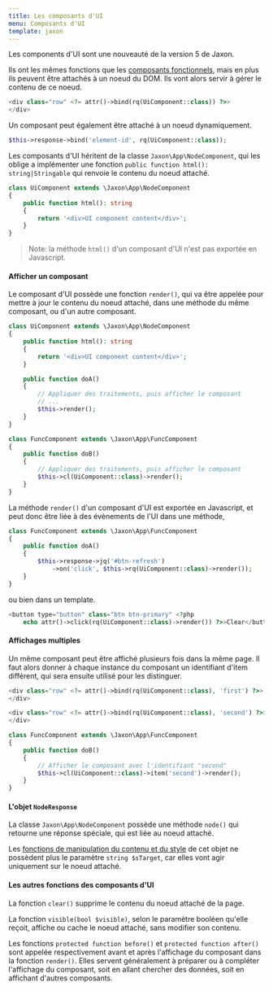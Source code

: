 ```yaml
---
title: Les composants d'UI
menu: Composants d'UI
template: jaxon
---
```


Les components d'UI sont une nouveauté de la version 5 de Jaxon.

Ils ont les mêmes fonctions que les [composants fonctionnels](../func-components.html), mais en plus ils peuvent être attachés à un noeud du DOM. Ils vont alors servir à gérer le contenu de ce noeud.

```php
<div class="row" <?= attr()->bind(rq(UiComponent::class)) ?>>
</div>
```

Un composant peut également être attaché à un noeud dynamiquement.

```php
$this->response->bind('element-id', rq(UiComponent::class));
```

Les composants d'UI héritent de la classe `Jaxon\App\NodeComponent`, qui les oblige a implémenter une fonction `public function html(): string|Stringable` qui renvoie le contenu du noeud attaché.


```php
class UiComponent extends \Jaxon\App\NodeComponent
{
    public function html(): string
    {
        return '<div>UI component content</div>';
    }
}
```

> Note: la méthode `html()` d'un composant d'UI n'est pas exportée en Javascript.

#### Afficher un composant

Le composant d'UI possède une fonction `render()`, qui va être appelée pour mettre à jour le contenu du noeud attaché, dans une méthode du même composant, ou d'un autre composant.

```php
class UiComponent extends \Jaxon\App\NodeComponent
{
    public function html(): string
    {
        return '<div>UI component content</div>';
    }

    public function doA()
    {
        // Appliquer des traitements, puis afficher le composant
        // ...
        $this->render();
    }
}
```

```php
class FuncComponent extends \Jaxon\App\FuncComponent
{
    public function doB()
    {
        // Appliquer des traitements, puis afficher le composant
        $this->cl(UiComponent::class)->render();
    }
}
```

La méthode `render()` d'un composant d'UI est exportée en Javascript, et peut donc être liée à des évènements de l'UI dans une méthode,

```php
class FuncComponent extends \Jaxon\App\FuncComponent
{
    public function doA()
    {
        $this->response->jq('#btn-refresh')
            ->on('click', $this->rq(UiComponent::class)->render());
    }
}
```

ou bien dans un template.

```php
<button type="button" class="btn btn-primary" <?php
    echo attr()->click(rq(UiComponent::class)->render()) ?>>Clear</button>
```

#### Affichages multiples

Un même composant peut être affiché plusieurs fois dans la même page.
Il faut alors donner à chaque instance du composant un identifiant d'item différent, qui sera ensuite utilisé pour les distinguer.

```php
<div class="row" <?= attr()->bind(rq(UiComponent::class), 'first') ?>>
</div>

<div class="row" <?= attr()->bind(rq(UiComponent::class), 'second') ?>>
</div>
```

```php
class FuncComponent extends \Jaxon\App\FuncComponent
{
    public function doB()
    {
        // Afficher le composant avec l'identifiant "second"
        $this->cl(UiComponent::class)->item('second')->render();
    }
}
```

#### L'objet `NodeResponse`

La classe `Jaxon\App\NodeComponent` possède une méthode `node()` qui retourne une réponse spéciale, qui est liée au noeud attaché.

Les [fonctions de manipulation du contenu et du style](../../features/responses.html) de cet objet ne possèdent plus le paramètre `string $sTarget`, car elles vont agir uniquement sur le noeud attaché.

#### Les autres fonctions des composants d'UI

La fonction `clear()` supprime le contenu du noeud attaché de la page.

La fonction `visible(bool $visible)`, selon le paramètre booléen qu'elle reçoit, affiche ou cache le noeud attaché, sans modifier son contenu.

Les fonctions `protected function before()` et `protected function after()` sont appelée respectivement avant et après l'affichage du composant dans la fonction `render()`.
Elles servent généralement à préparer ou à compléter l'affichage du composant, soit en allant chercher des données, soit en affichant d'autres composants.
